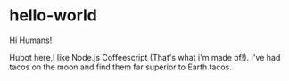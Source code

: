 # hello-world

Hi Humans!

Hubot here,I like Node.js Coffeescript (That's what i'm made of!).
I've had tacos on the moon and find them far superior to Earth tacos.
